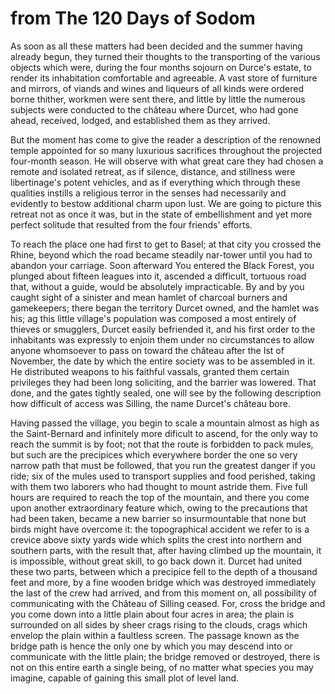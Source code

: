 # from The 120 Days of Sodom

As soon as all these matters had been decided and the summer having already begun, they turned their thoughts to the transporting of the various objects which were, during the four months sojourn on Durce's estate, to render its inhabitation comfortable and agreeable. A vast store of furniture and mirrors, of viands and wines and liqueurs of all kinds were ordered borne thither, workmen were sent there, and little by little the numerous subjects were conducted to the château where Durcet, who had gone ahead, received, lodged, and established them as they arrived.

But the moment has come to give the reader a description of the renowned temple appointed for so many luxurious sacrifices throughout the projected four-month season. He will observe with what great care they had chosen a remote and isolated retreat, as if silence, distance, and stillness were libertinage's potent vehicles, and as if everything which through these qualities instills a religious terror in the senses had necessarily and evidently to bestow additional charm upon lust. We are going to picture this retreat not as once it was, but in the state of embellishment and yet more perfect solitude that resulted from the four friends' efforts.

To reach the place one had first to get to Basel; at that city you crossed the Rhine, beyond which the road became steadily nar-tower until you had to abandon your carriage. Soon afterward You entered the Black Forest, you plunged about fifteen leagues into it, ascended a difficult, tortuous road that, without a guide, would be absolutely impracticable. By and by you caught sight of a sinister and mean hamlet of charcoal burners and gamekeepers; there began the territory Durcet owned, and the hamlet was his; ag this little village's population was composed a most entirely of thieves or smugglers, Durcet easily befriended it, and his first order to the inhabitants was expressly to enjoin them under no circumstances to allow anyone whomsoever to pass on toward the château after the Ist of November, the date by which the entire society was to be assembled in it. He distributed weapons to his faithful vassals, granted them certain privileges they had been long soliciting, and the barrier was lowered. That done, and the gates tightly sealed, one will see by the following description how difficult of access was Silling, the name Durcet's château bore.

Having passed the village, you begin to scale a mountain almost as high as the Saint-Bernard and infinitely more dificult to ascend, for the only way to reach the summit is by foot; not that the route is forbidden to pack mules, but such are the precipices which everywhere border the one so very narrow path that must be followed, that you run the greatest danger if you ride; six of the mules used to transport supplies and food perished, taking with them two laborers who had thought to mount astride them. Five full hours are required to reach the top of the mountain, and there you come upon another extraordinary feature which, owing to the precautions that had been taken, became a new barrier so insurmountable that none but birds might have overcome it: the topographical accident we refer to is a crevice above sixty yards wide which splits the crest into northern and southern parts, with the result that, after having climbed up the mountain, it is impossible, without great skill, to go back down it. Durcet had united these two parts, between which a precipice fell to the depth of a thousand feet and more, by a fine wooden bridge which was destroyed immediately the last of the crew had arrived, and from this moment on, all possibility of communicating with the Château of Silling ceased. For, cross the bridge and you come down into a little plain about four acres in area; the plain is surrounded on all sides by sheer crags rising to the clouds, crags which envelop the plain within a faultless screen. The passage known as the bridge path is hence the only one by which you may descend into or communicate with the little plain; the bridge removed or destroyed, there is not on this entire earth a single being, of no matter what species you may imagine, capable of gaining this small plot of level land.
